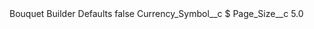 <?xml version="1.0" encoding="UTF-8"?>
<CustomMetadata xmlns="http://soap.sforce.com/2006/04/metadata" xmlns:xsi="http://www.w3.org/2001/XMLSchema-instance" xmlns:xsd="http://www.w3.org/2001/XMLSchema">
    <label>Bouquet Builder Defaults</label>
    <protected>false</protected>
    <values>
        <field>Currency_Symbol__c</field>
        <value xsi:type="xsd:string">$</value>
    </values>
    <values>
        <field>Page_Size__c</field>
        <value xsi:type="xsd:double">5.0</value>
    </values>
</CustomMetadata>
